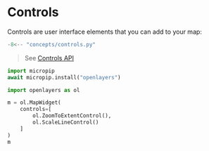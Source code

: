 # Controls

Controls are user interface elements that you can add to your map:

```python
-8<-- "concepts/controls.py"
```

> See [Controls API](../../api/controls/)

```python {marimo}
import micropip
await micropip.install("openlayers")
```

```python {marimo display_code=True}
import openlayers as ol

m = ol.MapWidget(
    controls=[
        ol.ZoomToExtentControl(),
        ol.ScaleLineControl()
    ]
)
m
```
